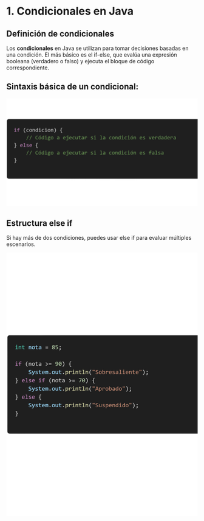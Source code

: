 # **1. Condicionales en Java**

## **Definición de condicionales**

Los **condicionales** en Java se utilizan para tomar decisiones basadas en una condición. El más básico es el if-else, que evalúa una expresión booleana (verdadero o falso) y ejecuta el bloque de código correspondiente.


## **Sintaxis básica de un condicional:**
![Codigo](/Apuntes/Imagenes/condicional.png)



## **Estructura else if**
Si hay más de dos condiciones, puedes usar else if para evaluar múltiples escenarios.

![Codigo](/Apuntes/Imagenes/elseif.png)

